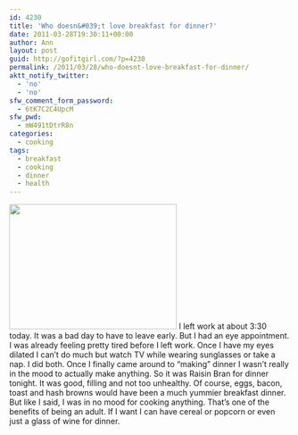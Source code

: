 ```yaml
---
id: 4230
title: 'Who doesn&#039;t love breakfast for dinner?'
date: 2011-03-28T19:30:11+00:00
author: Ann
layout: post
guid: http://gofitgirl.com/?p=4230
permalink: /2011/03/28/who-doesnt-love-breakfast-for-dinner/
aktt_notify_twitter:
  - 'no'
  - 'no'
sfw_comment_form_password:
  - 6tK7C2C4UpcM
sfw_pwd:
  - mW491tDtrR8n
categories:
  - cooking
tags:
  - breakfast
  - cooking
  - dinner
  - health
---
```

<img class="alignleft size-medium wp-image-4232" title="dinner RB" src="http://gofitgirl.com/blog/wp-content/uploads/2011/03/dinner-RB-300x224.jpg" alt="" width="300" height="224" />  
I left work at about 3:30 today. It was a bad day to have to leave early. But I had an eye appointment.  
I was already feeling pretty tired before I left work. Once I have my eyes dilated I can&#8217;t do much but watch TV while wearing sunglasses or take a nap. I did both.  
Once I finally came around to &#8220;making&#8221; dinner I wasn&#8217;t really in the mood to actually make anything. So it was Raisin Bran for dinner tonight. It was good, filling and not too unhealthy.  
Of course, eggs, bacon, toast and hash browns would have been a much yummier breakfast dinner. But like I said, I was in no mood for cooking anything.  
That&#8217;s one of the benefits of being an adult. If I want I can have cereal or popcorn or even just a glass of wine for dinner.